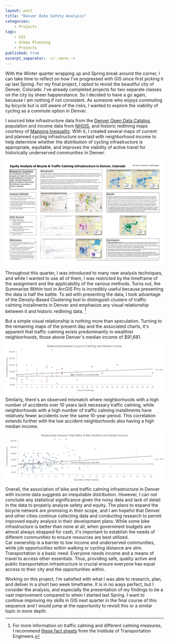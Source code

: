 ```yaml
---
layout: post
title: "Denver Bike Safety Analysis"
categories:
    - Projects
tags:
    - GIS
    - Urban Planning
    - Projects
published: true
excerpt_separator:  <!--more-->
---
```


With the Winter quarter wrapping up and Spring break around the corner, I can take time to reflect on how I've progressed with GIS since first picking it up last Spring. For my final project, I opted to revisit the beautiful city of Denver, Colorado. I've already completed projects for two separate classes on the city by sheer happenstance. So I decided to have a go again, because I am nothing if not consistent. As someone who enjoys commuting by bicycle but is still aware of the risks, I wanted to explore the viability of cycling as a commute option in Denver. <!--more-->

I sourced bike infrastructure data from the [Denver Open Data Catalog](https://data.denvergov.orgcreativecommons.org/licenses/by/3.0/), population and income data from [NHGIS](https://data2.nhgis.org/main), and historic redlining maps courtesy of [Mapping Inequality](https://dsl.richmond.edu/panorama/redlining/map/CO/Denver/areas#loc=12/39.7104/-104.9693). With it, I created several maps of current and planned cycling infrastructure overlaid with neighborhood income to help determine whether the distribution of cycling infrastructure is appropriate, equitable, and improves the viability of active travel for historically underserved communities in Denver. 

![Equity Analysis of Bicycle and Traffic Calming Infrastructure in Denver, Colorado Poster](/_imgs/DenverBikeAnalysis.jpg)

Throughout this quarter, I was introduced to many new analysis techniques, and while I wanted to use all of them, I was restricted by the timeframe of the assignment and the applicability of the various methods. Turns out, the Summarize Within tool in ArcGIS Pro is incredibly useful because presenting the data is half the battle. To aid with presenting the data, I took advantage of the Density-Based Clustering tool to distinguish clusters of traffic calming installments in Denver and emphasize any visual relationship between it and historic redlining data. [^1]

But a simple visual relationship is nothing more than speculation. Turning to the remaining maps of the present day and the associated charts, it's apparent that traffic calming exists predominantly in wealthier neighborhoods, those above Denver's median income of $91,681.

![Graph of Relationship between Count of Calming and Median Income](/_imgs/BikeCalmingvIncome.jpg)

Similarly, there's an observed mismatch where neighborhoods with a high number of accidents over 10 years lack necessary traffic calming, while neighborhoods with a high number of traffic calming installments have relatively fewer accidents over the same 10-year period. This correlation extends further with the low accident neighborhoods also having a high median income.

![Graph of Relationship between Total Miles of Bike Infrastructure and Median Income](/_imgs/BikeMilesvIncome.jpg)

Overall, the association of bike and traffic calming infrastructure in Denver with income data suggests an inequitable distribution. However, I can not conclude any statistical significance given the noisy data and lack of detail in the data to properly analyze safety and equity. The plans to expand the bicycle network are promising in their scope, and I am hopeful that Denver and other cities continue collecting data and conducting research to permit improved equity analysis in their development plans. While some bike infrastructure is better than none at all, when government budgets are almost always strapped for cash, it's important to establish the needs of different communities to ensure resources are best utilized.  
Car ownership is a barrier to low income and underserved communities, while job opportunities within walking or cycling distance are slim. Transportation is a basic need. Everyone needs income and a means of travel to access other essentials. Thus, providing safe, quality active and public transportation infrastructure is crucial ensure everyone has equal access to their city and the opportunities within.

Working on this project, I'm satisfied with what I was able to research, plan, and deliver in a short two week timeframe. It is in no ways perfect, but I consider the analysis, and especially the presentation of my findings to be  a vast improvement compared to when I started last Spring. I want to continue improving my skills in GIS next quarter in the final course of this sequence and I would jump at the opportunity to revisit this or a similar topic in more depth. 

[^1]: For more information on traffic calming and different calming measures, I recommend [these fact sheets](https://www.ite.org/technical-resources/traffic-calming/traffic-calming-measures/) from the Institute of Transportation Engineers.